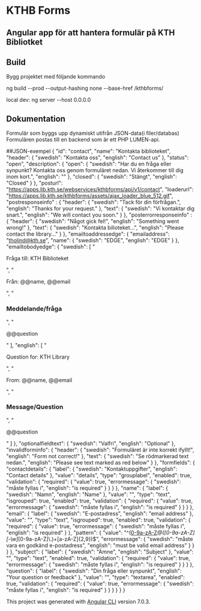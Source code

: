 # KTHB Forms

## Angular app för att hantera formulär på KTH Bibliotket

## Build

Bygg projektet med följande kommando

ng build --prod --output-hashing none --base-href /kthbforms/

local dev:
ng server --host 0.0.0.0

## Dokumentation

Formulär som byggs upp dynamiskt utifrån JSON-data(i filer/databas)
Formulären postas till en backend som är ett PHP LUMEN-api.

##JSON-exempel
{
  "id": "contact",
  "name": "Kontakta biblioteket",
  "header": {
    "swedish": "Kontakta oss",
    "english": "Contact us"
  },
  "status": "open",
  "description": {
    "open": {
      "swedish": "Har du en fråga eller synpunkt? Kontakta oss genom formuläret nedan. Vi återkommer till dig inom kort.",
      "english": ""
    },
    "closed": {
      "swedish": "Stängt",
      "english": "Closed"
    }
  },
  "posturl": "https://apps.lib.kth.se/webservices/kthbforms/api/v1/contact",
  "loaderurl": "https://apps.lib.kth.se/kthbforms/assets/ajax_loader_blue_512.gif",
  "postresponseinfo" : {
    "header": {
      "swedish": "Tack för din förfrågan.",
      "english": "Thanks for your request."
    },
    "text": {
      "swedish": "Vi kontaktar dig snart.",
      "english": "We will contact you soon."
    }
  },
  "posterrorresponseinfo" : {
    "header": {
      "swedish": "Något gick fel!",
      "english": "Something went wrong!"
    },
    "text": {
      "swedish": "Kontakta bilioteket...",
      "english": "Please contact the library..."
    }
  },
  "emailtoaddressedge": {
    "emailaddress": "tholind@kth.se",
    "name": {
      "swedish": "EDGE",
      "english": "EDGE"
    }
  },
  "emailtobodyedge": {
    "swedish": [
      "<div><p>Fråga till: KTH Biblioteket</p></div>",
      "<div><p>Från: @@name, @@email</p></div>",
      "<div><p><h3>Meddelande/fråga</h3></div>", 
      "<div><p>@@question</p></div>"
    ],
    "english": [
      "<div><p>Question for: KTH Library</p></div>",
      "<div><p>From: @@name, @@email</p></div>",
      "<div><p><h3>Message/Question</h3></div>", 
      "<div><p>@@question</p></div>"
    ]
  },
  "optionalfieldtext": {
    "swedish": "Valfri",
    "english": "Optional"
  },
  "invalidforminfo": {
    "header": {
      "swedish": "Formuläret är inte korrekt ifyllt!",
      "english": "Form not correct!"
    }, 
    "text": {
      "swedish": "Se rödmarkerad text nedan.",
      "english": "Please see text marked as red below"
    }
  },
  "formfields": {
    "contactdetails": {
        "label": {
          "swedish": "Kontaktuppgifter",
          "english": "Contact details"
        },
        "value": "details",
        "type": "grouplabel",
        "enabled": true,
        "validation": {
          "required": {
            "value": true,
            "errormessage": {
              "swedish": "måste fyllas i",
              "english": "is required"
            }
          }
        }
      },
    "name": {
      "label": {
        "swedish": "Namn",
        "english": "Name"
      },
      "value": "",
      "type": "text",
      "isgrouped": true,
      "enabled": true,
      "validation": {
        "required": {
          "value": true,
          "errormessage": {
            "swedish": "måste fyllas i",
            "english": "is required"
          }
        } 
      }
    },
    "email": {
      "label": {
        "swedish": "E-postadress",
        "english": "email address"
      },
      "value": "",
      "type": "text",
      "isgrouped": true,
      "enabled": true,
      "validation": {
        "required": {
          "value": true,
          "errormessage": {
            "swedish": "måste fyllas i",
            "english": "is required"
          }
        },
        "pattern": {
          "value": "^([0-9a-zA-Z]([-._\\w])*@([0-9a-zA-Z][-\\w]*[0-9a-zA-Z]\\.)+[a-zA-Z]{2,9})$",
          "errormessage": {
            "swedish": "måste vara en godkänd e-postadress",
            "english": "must be valid email address"
          }
        }
      }
    },
    "subject": {
      "label": {
        "swedish": "Ämne",
        "english": "Subject"
      },
      "value": "",
      "type": "text",
      "enabled": true,
      "validation": {
        "required": {
          "value": true,
          "errormessage": {
            "swedish": "måste fyllas i",
            "english": "is required"
          }
        } 
      }
    },
    "question": {
      "label": {
        "swedish": "Din fråga eller synpunkt",
        "english": "Your question or feedback"
      },
      "value": "",
      "type": "textarea",
      "enabled": true,
      "validation": {
        "required": {
          "value": true,
          "errormessage": {
            "swedish": "måste fyllas i",
            "english": "is required"
          }
        } 
      }
    }
  }
}





This project was generated with [Angular CLI](https://github.com/angular/angular-cli) version 7.0.3.

